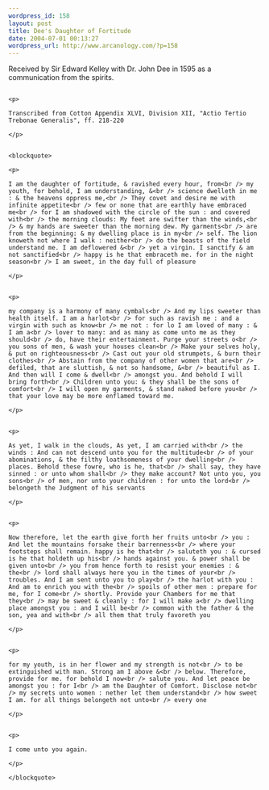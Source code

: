 ```yaml
--- 
wordpress_id: 158
layout: post
title: Dee's Daughter of Fortitude
date: 2004-07-01 00:13:27
wordpress_url: http://www.arcanology.com/?p=158
---
```

<p>
                                                                                                                                                                                                                                                                                                                                                                                                                                                                                                                                                                                                                                                              Received by Sir Edward Kelley with Dr. John Dee in 1595 as a communication from the spirits.
                                                                                                                                                                                                                                                                                                                                                                                                                                                                                                                                                                                                                                                            </p>
                                                                                                                                                                                                                                                                                                                                                                                                                                                                                                                                                                                                                                                            
                                                                                                                                                                                                                                                                                                                                                                                                                                                                                                                                                                                                                                                            <p>
                                                                                                                                                                                                                                                                                                                                                                                                                                                                                                                                                                                                                                                              Transcribed from Cotton Appendix XLVI, Division XII, "Actio Tertio Trebonae Generalis", ff. 218-220
                                                                                                                                                                                                                                                                                                                                                                                                                                                                                                                                                                                                                                                            </p>
                                                                                                                                                                                                                                                                                                                                                                                                                                                                                                                                                                                                                                                            
                                                                                                                                                                                                                                                                                                                                                                                                                                                                                                                                                                                                                                                            <blockquote>
                                                                                                                                                                                                                                                                                                                                                                                                                                                                                                                                                                                                                                                              <p>
                                                                                                                                                                                                                                                                                                                                                                                                                                                                                                                                                                                                                                                                I am the daughter of fortitude, & ravished every hour, from<br /> my youth, for behold, I am understanding, &<br /> science dwelleth in me : & the heavens oppress me,<br /> They covet and desire me with infinite appetite<br /> few or none that are earthly have embraced me<br /> for I am shadowed with the circle of the sun : and covered with<br /> the morning clouds: My feet are swifter than the winds,<br /> & my hands are sweeter than the morning dew. My garments<br /> are from the beginning: & my dwelling place is in my<br /> self. The lion knoweth not where I walk : neither<br /> do the beasts of the field understand me. I am deflowered &<br /> yet a virgin. I sanctify & am not sanctified<br /> happy is he that embraceth me. for in the night season<br /> I am sweet, in the day full of pleasure
                                                                                                                                                                                                                                                                                                                                                                                                                                                                                                                                                                                                                                                              </p>
                                                                                                                                                                                                                                                                                                                                                                                                                                                                                                                                                                                                                                                              
                                                                                                                                                                                                                                                                                                                                                                                                                                                                                                                                                                                                                                                              <p>
                                                                                                                                                                                                                                                                                                                                                                                                                                                                                                                                                                                                                                                                my company is a harmony of many cymbals<br /> And my lips sweeter than health itself. I am a harlot<br /> for such as ravish me : and a virgin with such as know<br /> me not : for lo I am loved of many : & I am a<br /> lover to many: and as many as come unto me as they should<br /> do, have their entertainment. Purge your streets o<br /> you sons of men, & wash your houses clean<br /> Make your selves holy, & put on righteousness<br /> Cast out your old strumpets, & burn their clothes<br /> Abstain from the company of other women that are<br /> defiled, that are sluttish, & not so handsome, &<br /> beautiful as I. And then will I come & dwell<br /> amongst you. And behold I will bring forth<br /> Children unto you: & they shall be the sons of comfort<br /> I will open my garments, & stand naked before you<br /> that your love may be more enflamed toward me.
                                                                                                                                                                                                                                                                                                                                                                                                                                                                                                                                                                                                                                                              </p>
                                                                                                                                                                                                                                                                                                                                                                                                                                                                                                                                                                                                                                                              
                                                                                                                                                                                                                                                                                                                                                                                                                                                                                                                                                                                                                                                              <p>
                                                                                                                                                                                                                                                                                                                                                                                                                                                                                                                                                                                                                                                                As yet, I walk in the clouds, As yet, I am carried with<br /> the winds : And can not descend unto you for the multitude<br /> of your abominations, & the filthy loathsomeness of your dwelling<br /> places. Behold these fowre, who is he, that<br /> shall say, they have sinned : or unto whom shall<br /> they make account? Not unto you, you sons<br /> of men, nor unto your children : for unto the lord<br /> belongeth the Judgment of his servants
                                                                                                                                                                                                                                                                                                                                                                                                                                                                                                                                                                                                                                                              </p>
                                                                                                                                                                                                                                                                                                                                                                                                                                                                                                                                                                                                                                                              
                                                                                                                                                                                                                                                                                                                                                                                                                                                                                                                                                                                                                                                              <p>
                                                                                                                                                                                                                                                                                                                                                                                                                                                                                                                                                                                                                                                                Now therefore, let the earth give forth her fruits unto<br /> you : And let the mountains forsake their barrenness<br /> where your footsteps shall remain. happy is he that<br /> saluteth you : & cursed is he that holdeth up his<br /> hands against you. & power shall be given unto<br /> you from hence forth to resist your enemies : & the<br /> lord shall always here you in the times of your<br /> troubles. And I am sent unto you to play<br /> the harlot with you : And am to enrich you with the<br /> spoils of other men : prepare for me, for I come<br /> shortly. Provide your Chambers for me that they<br /> may be sweet & cleanly : for I will make a<br /> dwelling place amongst you : and I will be<br /> common with the father & the son, yea and with<br /> all them that truly favoreth you
                                                                                                                                                                                                                                                                                                                                                                                                                                                                                                                                                                                                                                                              </p>
                                                                                                                                                                                                                                                                                                                                                                                                                                                                                                                                                                                                                                                              
                                                                                                                                                                                                                                                                                                                                                                                                                                                                                                                                                                                                                                                              <p>
                                                                                                                                                                                                                                                                                                                                                                                                                                                                                                                                                                                                                                                                for my youth, is in her flower and my strength is not<br /> to be extinguished with man. Strong am I above &<br /> below. Therefore, provide for me. for behold I now<br /> salute you. And let peace be amongst you : for I<br /> am the Daughter of Comfort. Disclose not<br /> my secrets unto women : nether let them understand<br /> how sweet I am. for all things belongeth not unto<br /> every one
                                                                                                                                                                                                                                                                                                                                                                                                                                                                                                                                                                                                                                                              </p>
                                                                                                                                                                                                                                                                                                                                                                                                                                                                                                                                                                                                                                                              
                                                                                                                                                                                                                                                                                                                                                                                                                                                                                                                                                                                                                                                              <p>
                                                                                                                                                                                                                                                                                                                                                                                                                                                                                                                                                                                                                                                                I come unto you again.
                                                                                                                                                                                                                                                                                                                                                                                                                                                                                                                                                                                                                                                              </p>
                                                                                                                                                                                                                                                                                                                                                                                                                                                                                                                                                                                                                                                            </blockquote>